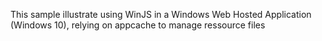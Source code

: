 This sample illustrate using WinJS in a Windows Web Hosted Application (Windows 10), relying on appcache to manage ressource files